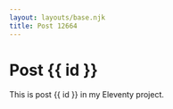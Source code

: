 ```yaml
---
layout: layouts/base.njk
title: Post 12664
---
```


# Post {{ id }}

This is post {{ id }} in my Eleventy project.
